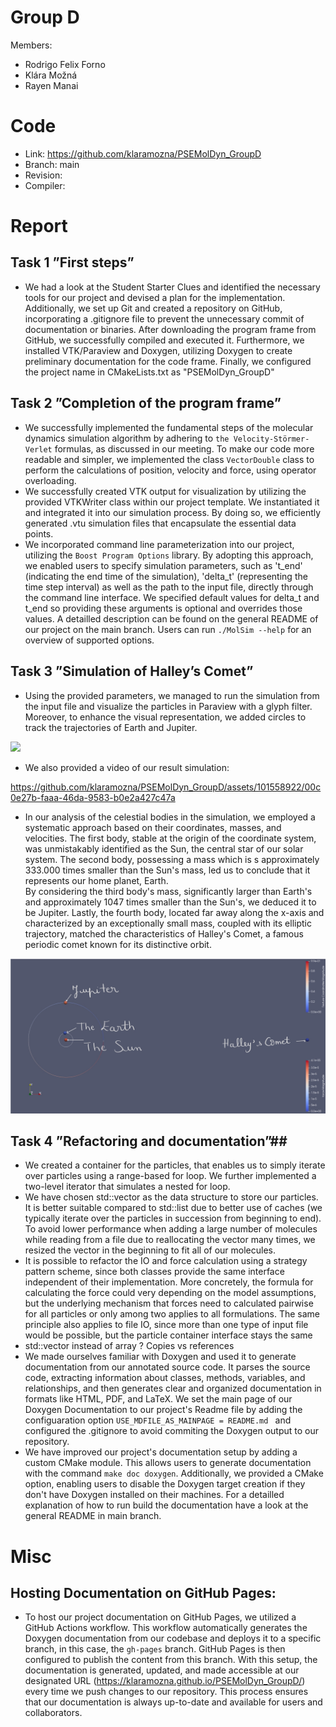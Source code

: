 # Group D #
Members:
* Rodrigo Felix Forno
* Klára Možná
* Rayen Manai

# Code #
* Link:     https://github.com/klaramozna/PSEMolDyn_GroupD
* Branch:   main
* Revision:
* Compiler: 


# Report #
## Task 1 ”First steps” ##
* We had a look at the Student Starter Clues and identified the necessary tools for our project and devised a plan for the implementation. Additionally, we set up Git and created a repository on GitHub, incorporating a .gitignore file to prevent the unnecessary commit of documentation or binaries. After downloading the program frame from GitHub, we successfully compiled and executed it. Furthermore, we installed VTK/Paraview and Doxygen, utilizing Doxygen to create preliminary documentation for the code frame. Finally, we configured the project name in CMakeLists.txt as "PSEMolDyn_GroupD"
## Task 2 ”Completion of the program frame” ##
* We successfully implemented the fundamental steps of the molecular dynamics simulation algorithm by adhering to ```the Velocity-Störmer-Verlet``` formulas, as discussed in our meeting. To make our code more readable and simpler, we implemented the class ```VectorDouble``` class to perform the calculations of position, velocity and force, using operator overloading.
* We successfully created VTK output for visualization by utilizing the provided VTKWriter class within our project template. We instantiated it and integrated it into our simulation process. By doing so, we efficiently generated .vtu simulation files that encapsulate the essential data points.
* We incorporated command line parameterization into our project, utilizing the ```Boost Program Options``` library. By adopting this approach, we enabled users to specify simulation parameters, such as 't_end' (indicating the end time of the simulation), 'delta_t' (representing the time step interval) as well as the path to the input file, directly through the command line interface. We specified default values for delta_t and t_end so providing these arguments is optional and overrides those values. A detailled description can be found on the general README of our project on the main branch. Users can run ```./MolSim --help``` for an overview of supported options. 

## Task 3 ”Simulation of Halley’s Comet” ##
* Using the provided parameters, we managed to run the simulation from the input file and visualize the particles in Paraview with a glyph filter. Moreover, to enhance the visual representation, we added circles to track the trajectories of Earth and Jupiter. 
<img src=start_state.png>

* We also provided a video of our result simulation:
  
https://github.com/klaramozna/PSEMolDyn_GroupD/assets/101558922/00c0e27b-faaa-46da-9583-b0e2a427c47a

* In our analysis of the celestial bodies in the simulation, we employed a systematic approach based on their coordinates, masses, and velocities. The first body, stable at the origin of the coordinate system, was unmistakably identified as the Sun, the central star of our solar system. The second body, possessing a mass which is s approximately 333.000 times smaller than the Sun's mass, led us to conclude that it represents our home planet, Earth.    
By considering the third body's mass, significantly larger than Earth's and approximately 1047 times smaller than the Sun's, we deduced it to be Jupiter. Lastly, the fourth body, located far away along the x-axis and characterized by an exceptionally small mass, coupled with its elliptic trajectory, matched the characteristics of Halley's Comet, a famous periodic comet known for its distinctive orbit.

<img src="planets_annotated.jpg">

## Task 4 ”Refactoring and documentation”##
* We created a container for the particles, that enables us to simply iterate over particles using a range-based for loop. We further implemented a two-level iterator that simulates a nested for loop.
* We have chosen std::vector as the data structure to store our particles. It is better suitable compared to std::list due to better use of caches (we typically iterate over the particles in succession from beginning to end). To avoid lower performance when adding a large number of molecules while reading from a file due to reallocating the vector many times, we resized the vector in the beginning to fit all of our molecules.
* It is possible to refactor the IO and force calculation using a strategy pattern scheme, since both classes provide the same interface independent of their implementation. More concretely, the formula for calculating the force could very depending on the model assumptions, but the underlying mechanism that forces need to calculated pairwise for all particles or only among two applies to all formulations. The same principle also applies to file IO, since more than one type of input file would be possible, but the particle container interface stays the same
* std::vector instead of array ? Copies vs references
* We made ourselves familiar with Doxygen and used it to generate documentation from our annotated source code. It parses the source code, extracting information about classes, methods, variables, and relationships, and then generates clear and organized documentation in formats like HTML, PDF, and LaTeX. We set the main page of our Doxygen Documentation to our project's Readme file by adding the configuaration option ```USE_MDFILE_AS_MAINPAGE = README.md ``` and configured the .gitignore to avoid commiting the Doxygen output to our repository.
* We have improved our project's documentation setup by adding a custom CMake module. This allows users to generate documentation with the command ```make doc doxygen```. Additionally, we provided a CMake option, enabling users to disable the Doxygen target creation if they don't have Doxygen installed on their machines. For a detailled explanation of how to run build the documentation have a look at the general README in main branch.
  
# Misc #
## Hosting Documentation on GitHub Pages: ##
* To host our project documentation on GitHub Pages, we utilized a GitHub Actions workflow. This workflow automatically generates the Doxygen documentation from our codebase and deploys it to a specific branch, in this case, the ```gh-pages``` branch. GitHub Pages is then configured to publish the content from this branch. With this setup, the documentation is generated, updated, and made accessible at our designated URL (https://klaramozna.github.io/PSEMolDyn_GroupD/) every time we push changes to our repository. This process ensures that our documentation is always up-to-date and available for users and collaborators.